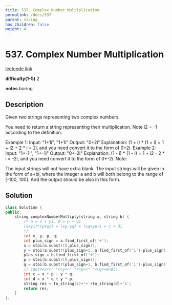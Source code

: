 ```yaml
---
title: 537. Complex Number Multiplication
permalink: /docs/537
parent: string
has_children: false
weight: 4
---
```

# 537. Complex Number Multiplication
[leetcode link](https://leetcode.com/problems/complex-number-multiplication/)

**difficulty(1-5)** 
2

**notes** 
boring.

## Description
Given two strings representing two complex numbers.

You need to return a string representing their multiplication. Note i2 = -1 according to the definition.

Example 1:
Input: "1+1i", "1+1i"
Output: "0+2i"
Explanation: (1 + i) * (1 + i) = 1 + i2 + 2 * i = 2i, and you need convert it to the form of 0+2i.
Example 2:
Input: "1+-1i", "1+-1i"
Output: "0+-2i"
Explanation: (1 - i) * (1 - i) = 1 + i2 - 2 * i = -2i, and you need convert it to the form of 0+-2i.
Note:

The input strings will not have extra blank.
The input strings will be given in the form of a+bi, where the integer a and b will both belong to the range of [-100, 100]. And the output should be also in this form.

## Solution
```c++
class Solution {
public:
    string complexNumberMultiply(string a, string b) {
        /* a = x + yi, b = p + qi
        (x+yi)*(p+qi) = (xp-yq) + (xq+yp)i = c + di
        */
        int x, y, p, q;
        int plus_sign = a.find_first_of('+');
        x = stoi(a.substr(0,plus_sign));
        y = stoi(a.substr(plus_sign+1, a.find_first_of('i')-plus_sign));
        plus_sign = b.find_first_of('+');
        p = stoi(b.substr(0,plus_sign));
        q = stoi(b.substr(plus_sign+1, b.find_first_of('i')-plus_sign));
        // cout<<x<<" "<<y<<" "<<p<<" "<<q<<endl;
        int c = x * p - y * q;
        int d = x * q + y * p;
        string res = to_string(c)+'+'+to_string(d)+'i';
        return res;
    }
};
``` 

<!-- 
Default label
{: .label }

Blue label
{: .label .label-blue }

Stable
{: .label .label-green }

New release
{: .label .label-purple }

Coming soon
{: .label .label-yellow }

Deprecated
{: .label .label-red } -->
